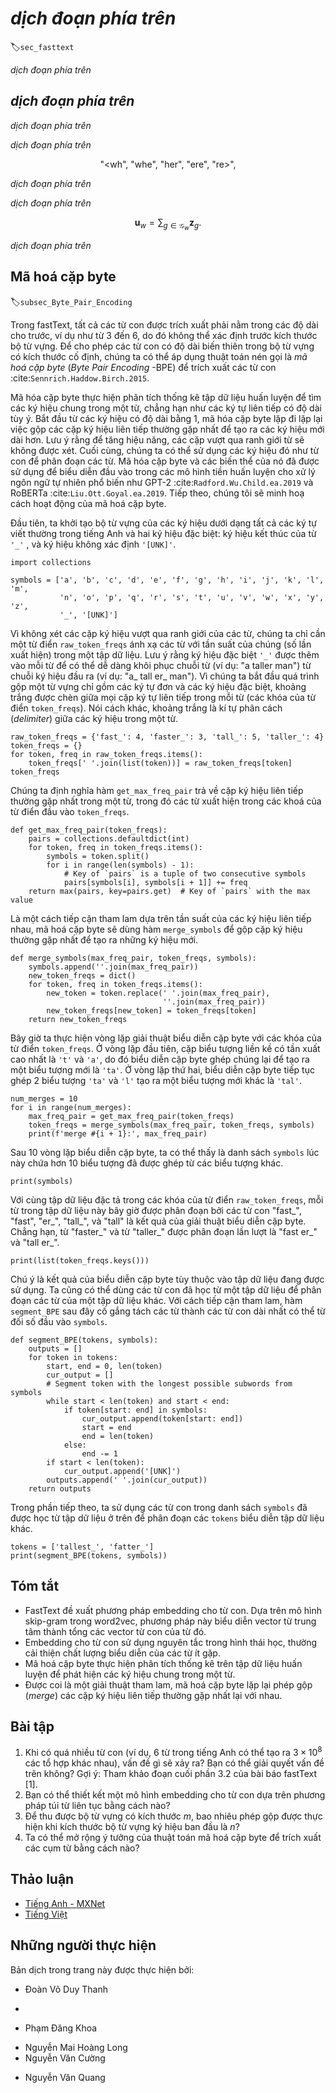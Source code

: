<!-- ===================== Bắt đầu dịch Phần 1 ==================== -->
<!-- ========================================= REVISE PHẦN 1 - BẮT ĐẦU =================================== -->

<!--
# Subword Embedding
-->

# *dịch đoạn phía trên*
:label:`sec_fasttext`


<!--
English words usually have internal structures and formation methods.
For example, we can deduce the relationship between "dog", "dogs", and "dogcatcher" by their spelling.
All these words have the same root, "dog", but they use different suffixes to change the meaning of the word.
Moreover, this association can be extended to other words.
For example, the relationship between "dog" and "dogs" is just like the relationship between "cat" and "cats".
The relationship between "boy" and "boyfriend" is just like the relationship between "girl" and "girlfriend".
This characteristic is not unique to English.
In French and Spanish, a lot of verbs can have more than 40 different forms depending on the context.
In Finnish, a noun may have more than 15 forms.
In fact, morphology, which is an important branch of linguistics, studies the internal structure and formation of words.
-->

*dịch đoạn phía trên*


<!--
## fastText
-->

## *dịch đoạn phía trên*


<!--
In word2vec, we did not directly use morphology information.
In both the skip-gram model and continuous bag-of-words model, we use different vectors to represent words with different forms.
For example, "dog" and "dogs" are represented by two different vectors, while the relationship between these two vectors is not directly represented in the model.
In view of this, fastText :cite:`Bojanowski.Grave.Joulin.ea.2017` proposes the method of subword embedding, 
thereby attempting to introduce morphological information in the skip-gram model in word2vec.
-->

*dịch đoạn phía trên*


<!--
In fastText, each central word is represented as a collection of subwords.
Below we use the word "where" as an example to understand how subwords are formed.
First, we add the special characters “&lt;” and “&gt;” at the beginning and end of the word to distinguish the subwords used as prefixes and suffixes.
Then, we treat the word as a sequence of characters to extract the $n$-grams.
For example, when $n=3$, we can get all subwords with a length of $3$:
-->

*dịch đoạn phía trên*


$$\textrm{"<wh"}, \ \textrm{"whe"}, \ \textrm{"her"}, \ \textrm{"ere"}, \ \textrm{"re>"},$$


<!--
and the special subword $\textrm{"<where>"}$.
-->

*dịch đoạn phía trên*


<!--
In fastText, for a word $w$, we record the union of all its subwords with length of $3$ to $6$ and special subwords as $\mathcal{G}_w$.
Thus, the dictionary is the union of the collection of subwords of all words.
Assume the vector of the subword $g$ in the dictionary is $\mathbf{z}_g$.
Then, the central word vector $\mathbf{u}_w$ for the word $w$ in the skip-gram model can be expressed as
-->

*dịch đoạn phía trên*


$$\mathbf{u}_w = \sum_{g\in\mathcal{G}_w} \mathbf{z}_g.$$


<!--
The rest of the fastText process is consistent with the skip-gram model, so it is not repeated here.
As we can see, compared with the skip-gram model, the dictionary in fastText is larger, resulting in more model parameters.
Also, the vector of one word requires the summation of all subword vectors, which results in higher computation complexity.
However, we can obtain better vectors for more uncommon complex words, even words not existing in the dictionary, by looking at other words with similar structures.
-->

*dịch đoạn phía trên*

<!-- ===================== Kết thúc dịch Phần 1 ===================== -->

<!-- ===================== Bắt đầu dịch Phần 2 ===================== -->

<!--
## Byte Pair Encoding
-->

## Mã hoá cặp byte
:label:`subsec_Byte_Pair_Encoding`


<!--
In fastText, all the extracted subwords have to be of the specified lengths, such as $3$ to $6$, thus the vocabulary size cannot be predefined.
To allow for variable-length subwords in a fixed-size vocabulary, we can apply a compression algorithm
called *byte pair encoding* (BPE) to extract subwords :cite:`Sennrich.Haddow.Birch.2015`.
-->

Trong fastText, tất cả các từ con được trích xuất phải nằm trong các độ dài cho trước, ví dụ như từ $3$ đến $6$, do đó không thể xác định trước kích thước bộ từ vựng.
Để cho phép các từ con có độ dài biến thiên trong bộ từ vựng có kích thước cố định, chúng ta có thể áp dụng thuật toán nén gọi là *mã hoá cặp byte* (*Byte Pair Encoding* -BPE) để trích xuất các từ con :cite:`Sennrich.Haddow.Birch.2015`.


<!--
Byte pair encoding performs a statistical analysis of the training dataset to discover common symbols within a word, such as consecutive characters of arbitrary length.
Starting from symbols of length $1$, byte pair encoding iteratively merges the most frequent pair of consecutive symbols to produce new longer symbols.
Note that for efficiency, pairs crossing word boundaries are not considered.
In the end, we can use such symbols as subwords to segment words.
Byte pair encoding and its variants has been used for input representations in popular natural language processing pretraining models 
such as GPT-2 :cite:`Radford.Wu.Child.ea.2019` and RoBERTa :cite:`Liu.Ott.Goyal.ea.2019`.
In the following, we will illustrate how byte pair encoding works.
-->

Mã hóa cặp byte thực hiện phân tích thống kê tập dữ liệu huấn luyện để tìm các ký hiệu chung trong một từ, chẳng hạn như các ký tự liên tiếp có độ dài tùy ý.
Bắt đầu từ các ký hiệu có độ dài bằng $1$, mã hóa cặp byte lặp đi lặp lại việc gộp các cặp ký hiệu liên tiếp thường gặp nhất để tạo ra các ký hiệu mới dài hơn.
Lưu ý rằng để tăng hiệu năng, các cặp vượt qua ranh giới từ sẽ không được xét.
Cuối cùng, chúng ta có thể sử dụng các ký hiệu đó như từ con để phân đoạn các từ.
Mã hóa cặp byte và các biến thể của nó đã được sử dụng để biểu diễn đầu vào trong các mô hình tiền huấn luyện cho xử lý ngôn ngữ tự nhiên phổ biến như GPT-2 :cite:`Radford.Wu.Child.ea.2019` và RoBERTa :cite:`Liu.Ott.Goyal.ea.2019`.
Tiếp theo, chúng tôi sẽ minh hoạ cách hoạt động của mã hoá cặp byte. 


<!--
First, we initialize the vocabulary of symbols as all the English lowercase characters, a special end-of-word symbol `'_'`, and a special unknown symbol `'[UNK]'`.
-->

Đầu tiên, ta khởi tạo bộ từ vựng của các ký hiệu dưới dạng tất cả các ký tự viết thường trong tiếng Anh và hai ký hiệu đặc biệt: ký hiệu kết thúc của từ `'_'` , và ký hiệu không xác định `'[UNK]'`.


```{.python .input}
import collections

symbols = ['a', 'b', 'c', 'd', 'e', 'f', 'g', 'h', 'i', 'j', 'k', 'l', 'm',
           'n', 'o', 'p', 'q', 'r', 's', 't', 'u', 'v', 'w', 'x', 'y', 'z',
           '_', '[UNK]']
```


<!--
Since we do not consider symbol pairs that cross boundaries of words,
we only need a dictionary `raw_token_freqs` that maps words to their frequencies (number of occurrences) in a dataset.
Note that the special symbol `'_'` is appended to each word so that we can easily recover a word sequence (e.g., "a taller man")
from a sequence of output symbols ( e.g., "a_ tall er_ man").
Since we start the merging process from a vocabulary of only single characters and special symbols,
space is inserted between every pair of consecutive characters within each word (keys of the dictionary `token_freqs`).
In other words, space is the delimiter between symbols within a word.
-->

Vì không xét các cặp ký hiệu vượt qua ranh giới của các từ,
chúng ta chỉ cần một từ điển `raw_token_freqs` ánh xạ các từ với tần suất của chúng (số lần xuất hiện) trong một tập dữ liệu.
Lưu ý rằng ký hiệu đặc biệt `'_'` được thêm vào mỗi từ để có thể dễ dàng khôi phục chuỗi từ (ví dụ: "a taller man")
từ chuỗi ký hiệu đầu ra (ví dụ: "a_ tall er_ man").
Vì chúng ta bắt đầu quá trình gộp một từ vựng chỉ gồm các ký tự đơn và các ký hiệu đặc biệt,
khoảng trắng được chèn giữa mọi cặp ký tự liên tiếp trong mỗi từ (các khóa của từ điển `token_freqs`).
Nói cách khác, khoảng trắng là kí tự phân cách (*delimiter*) giữa các ký hiệu trong một từ.


```{.python .input}
raw_token_freqs = {'fast_': 4, 'faster_': 3, 'tall_': 5, 'taller_': 4}
token_freqs = {}
for token, freq in raw_token_freqs.items():
    token_freqs[' '.join(list(token))] = raw_token_freqs[token]
token_freqs
```


<!--
We define the following `get_max_freq_pair` function that 
returns the most frequent pair of consecutive symbols within a word,
where words come from keys of the input dictionary `token_freqs`.
-->
Chúng ta định nghĩa hàm `get_max_freq_pair` trả về cặp ký hiệu liên tiếp thường gặp nhất trong một từ, trong đó các từ xuất hiện trong các khoá của từ điển đầu vào `token_freqs`.


```{.python .input}
def get_max_freq_pair(token_freqs):
    pairs = collections.defaultdict(int)
    for token, freq in token_freqs.items():
        symbols = token.split()
        for i in range(len(symbols) - 1):
            # Key of `pairs` is a tuple of two consecutive symbols
            pairs[symbols[i], symbols[i + 1]] += freq
    return max(pairs, key=pairs.get)  # Key of `pairs` with the max value
```


<!--
As a greedy approach based on frequency of consecutive symbols,
byte pair encoding will use the following `merge_symbols` function to merge the most frequent pair of consecutive symbols to produce new symbols.
-->

Là một cách tiếp cận tham lam dựa trên tần suất của các ký hiệu liên tiếp nhau, mã hoá cặp byte sẽ dùng hàm `merge_symbols` để gộp cặp ký hiệu thường gặp nhất để tạo ra những ký hiệu mới.


```{.python .input}
def merge_symbols(max_freq_pair, token_freqs, symbols):
    symbols.append(''.join(max_freq_pair))
    new_token_freqs = dict()
    for token, freq in token_freqs.items():
        new_token = token.replace(' '.join(max_freq_pair),
                                  ''.join(max_freq_pair))
        new_token_freqs[new_token] = token_freqs[token]
    return new_token_freqs
```

<!-- ===================== Kết thúc dịch Phần 2 ===================== -->

<!-- ===================== Bắt đầu dịch Phần 3 ===================== -->

<!-- ========================================= REVISE PHẦN 1 - KẾT THÚC ===================================-->

<!-- ========================================= REVISE PHẦN 2 - BẮT ĐẦU ===================================-->

<!--
Now we iteratively perform the byte pair encoding algorithm over the keys of the dictionary `token_freqs`.
In the first iteration, the most frequent pair of consecutive symbols are `'t'` and `'a'`, thus byte pair encoding merges them to produce a new symbol `'ta'`.
In the second iteration, byte pair encoding continues to merge `'ta'` and `'l'` to result in another new symbol `'tal'`.
-->

Bây giờ ta thực hiện vòng lặp giải thuật biểu diễn cặp byte với các khóa của từ điển `token_freqs`.
Ở vòng lặp đầu tiên, cặp biểu tượng liền kề có tần xuất cao nhất là `'t'` và `'a'`, do đó biểu diễn cặp byte ghép chúng lại để tạo ra một biểu tượng mới là `'ta'`.
Ở vòng lặp thứ hai, biểu diễn cặp byte tiếp tục ghép 2 biểu tượng `'ta'` và `'l'` tạo ra một biểu tượng mới khác là `'tal'`.


```{.python .input}
num_merges = 10
for i in range(num_merges):
    max_freq_pair = get_max_freq_pair(token_freqs)
    token_freqs = merge_symbols(max_freq_pair, token_freqs, symbols)
    print(f'merge #{i + 1}:', max_freq_pair)
```


<!--
After 10 iterations of byte pair encoding, we can see that list `symbols` now contains 10 more symbols that are iteratively merged from other symbols.
-->

Sau 10 vòng lặp biểu diễn cặp byte, ta có thể thấy là danh sách `symbols` lúc này chứa hơn 10 biểu tượng đã được ghép từ các biểu tượng khác.


```{.python .input}
print(symbols)
```


<!--
For the same dataset specified in the keys of the dictionary `raw_token_freqs`, 
each word in the dataset is now segmented by subwords "fast_", "fast", "er_", "tall_", and "tall"
as a result of the byte pair encoding algorithm.
For instance, words "faster_" and "taller_" are segmented as "fast er_" and "tall er_", respectively.
-->

Với cùng tập dữ liệu đặc tả trong các khóa của từ điển `raw_token_freqs`, mỗi từ trong tập dữ liệu này bây giờ được phân đoạn bởi các từ con "fast_", "fast", "er_", "tall_", và "tall" là kết quả của giải thuật biểu diễn cặp byte.
Chẳng hạn, từ "faster_" và từ "taller_" được phân đoạn lần lượt là "fast er_" và "tall er_".


```{.python .input}
print(list(token_freqs.keys()))
```


<!--
Note that the result of byte pair encoding depends on the dataset being used.
We can also use the subwords learned from one dataset to segment words of another dataset.
As a greedy approach, the following `segment_BPE` function tries to break words into the longest possible subwords from the input argument `symbols`.
-->

Chú ý là kết quả của biểu diễn cặp byte tùy thuộc vào tập dữ liệu đang được sử dụng.
Ta cũng có thể dùng các từ con đã học từ một tập dữ liệu để phân đoạn các từ của một tập dữ liệu khác.
Với cách tiếp cận tham lam, hàm `segment_BPE` sau đây cố gắng tách các từ thành các từ con dài nhất có thể từ đối số đầu vào `symbols`.


```{.python .input}
def segment_BPE(tokens, symbols):
    outputs = []
    for token in tokens:
        start, end = 0, len(token)
        cur_output = []
        # Segment token with the longest possible subwords from symbols
        while start < len(token) and start < end:
            if token[start: end] in symbols:
                cur_output.append(token[start: end])
                start = end
                end = len(token)
            else:
                end -= 1
        if start < len(token):
            cur_output.append('[UNK]')
        outputs.append(' '.join(cur_output))
    return outputs
```


<!--
In the following, we use the subwords in list `symbols`, which is learned from the aforementioned dataset,
to segment `tokens` that represent another dataset.
-->

Trong phần tiếp theo, ta sử dụng các từ con trong danh sách `symbols` đã được học từ tập dữ liệu ở trên để phân đoạn các `tokens` biểu diễn tập dữ liệu khác.


```{.python .input}
tokens = ['tallest_', 'fatter_']
print(segment_BPE(tokens, symbols))
```

<!-- ===================== Kết thúc dịch Phần 3 ===================== -->

<!-- ===================== Bắt đầu dịch Phần 4 ===================== -->

## Tóm tắt

<!--
* FastText proposes a subword embedding method. Based on the skip-gram model in word2vec, it represents the central word vector as the sum of the subword vectors of the word.
* Subword embedding utilizes the principles of morphology, which usually improves the quality of representations of uncommon words.
* Byte pair encoding performs a statistical analysis of the training dataset to discover common symbols within a word.
As a greedy approach, byte pair encoding iteratively merges the most frequent pair of consecutive symbols.
-->

* FastText đề xuất phương pháp embedding cho từ con. Dựa trên mô hình skip-gram trong word2vec, phương pháp này biểu diễn vector từ trung tâm thành tổng các vector từ con của từ đó.
* Embedding cho từ con sử dụng nguyên tắc trong hình thái học, thường cải thiện chất lượng biểu diễn của các từ ít gặp.
* Mã hoá cặp byte thực hiện phân tích thống kê trên tập dữ liệu huấn luyện để phát hiện các ký hiệu chung trong một từ.
* Được coi là một giải thuật tham lam, mã hoá cặp byte lặp lại phép gộp (_merge_) các cặp ký hiệu liên tiếp thường gặp nhất lại với nhau.


## Bài tập

<!--
1. When there are too many subwords (for example, 6 words in English result in about $3\times 10^8$ combinations), what problems arise?
Can you think of any methods to solve them? Hint: Refer to the end of section 3.2 of the fastText paper[1].
2. How can you design a subword embedding model based on the continuous bag-of-words model?
3. To get a vocabulary of size $m$, how many merging operations are needed when the initial symbol vocabulary size is $n$?
4. How can we extend the idea of byte pair encoding to extract phrases?
-->

1. Khi có quá nhiều từ con (ví dụ, 6 từ trong tiếng Anh có thể tạo ra $3\times 10^8$ các tổ hợp khác nhau), vấn đề gì sẽ xảy ra?
Bạn có thể giải quyết vấn đề trên không? Gợi ý: Tham khảo đoạn cuối phần 3.2 của bài báo fastText [1].
2. Bạn có thể thiết kết một mô hình embedding cho từ con dựa trên phương pháp túi từ liên tục bằng cách nào?
3. Để thu được bộ từ vựng có kích thước $m$, bao nhiêu phép gộp được thực hiện khi kích thước bộ từ vựng ký hiệu ban đầu là $n$? 
4. Ta có thể mở rộng ý tưởng của thuật toán mã hoá cặp byte để trích xuất các cụm từ bằng cách nào?

<!-- ===================== Kết thúc dịch Phần 4 ===================== -->
<!-- ========================================= REVISE PHẦN 2 - KẾT THÚC ===================================-->


## Thảo luận
* [Tiếng Anh - MXNet](https://discuss.d2l.ai/t/386)
* [Tiếng Việt](https://forum.machinelearningcoban.com/c/d2l)


## Những người thực hiện
Bản dịch trong trang này được thực hiện bởi:
<!--
Tác giả của mỗi Pull Request điền tên mình và tên những người review mà bạn thấy
hữu ích vào từng phần tương ứng. Mỗi dòng một tên, bắt đầu bằng dấu `*`.
Tên đầy đủ của các reviewer có thể được tìm thấy tại https://github.com/aivivn/d2l-vn/blob/master/docs/contributors_info.md
-->

* Đoàn Võ Duy Thanh
<!-- Phần 1 -->
* 

<!-- Phần 2 -->
* Phạm Đăng Khoa

<!-- Phần 3 -->
* Nguyễn Mai Hoàng Long
* Nguyễn Văn Cường

<!-- Phần 4 -->
* Nguyễn Văn Quang
